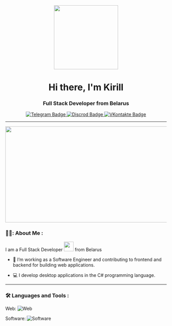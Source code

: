 <div id="header" align="center">
  <img src="https://media.giphy.com/media/bJ4TVNYNUympPgcpem/giphy.gif" width="200"/>
</div>
<div id="header" align="center">
<h1>Hi there, I'm Kirill</h1>
<h3>Full Stack Developer from Belarus</h3>
</div>
<div id="badges" align="center">
  <a href="https://t.me/frexxx7">
    <img src="https://img.shields.io/badge/Telegram-blue?style=for-the-badge&logo=telegram&logoColor=white" alt="Telegram Badge"/>
  </a>
  <a href="https://discordapp.com/users/frexxx7">
    <img src="https://img.shields.io/badge/Discord-7289DA?style=for-the-badge&logo=Discord&logoColor=white" alt="Discrod Badge"/>
  </a>
  <a href="https://vk.com/id387768806">
    <img src="https://img.shields.io/badge/VK-blue?style=for-the-badge&logo=VK&logoColor=white" alt="VKontakte Badge"/>
  </a>
</div>
<div align="center">
  <img src="https://komarev.com/ghpvc/?username=frexxx-7&style=flat-square&color=blue" alt=""/>
</div>

---

<div align="center">
  <img src="https://media.giphy.com/media/137EaR4vAOCn1S/giphy.gif" width="600" height="300"/>
</div>

### 👨‍💻: About Me :

I am a Full Stack Developer  <img src="https://media.giphy.com/media/WUlplcMpOCEmTGBtBW/giphy.gif" width="30">  from Belarus

- :telescope: I’m working as a Software Engineer and contributing to frontend and backend for building web applications.

- 💻 I develop desktop applications in the C# programming language.

---

### :hammer_and_wrench: Languages and Tools :

<div>
  Web:  <img src="https://skillicons.dev/icons?i=html,css,scss,js,react,firebase,gulp,webpack,vite,php" title="Web" alt="Web" />&nbsp;
  
  Software:  <img src="https://skillicons.dev/icons?i=cs,github,mysql" title="Software" alt="Software" />&nbsp;
  
</div>
